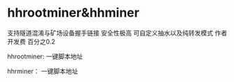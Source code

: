 # hhrootminer&hhminer

支持隧道混淆与矿场设备握手链接 安全性极高
可自定义抽水以及纯转发模式
作者开发费 百分之0.2

hhrootminer:
一键脚本地址

hhrminer：
一键脚本地址
